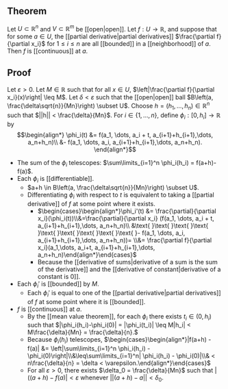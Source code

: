 ## Theorem
Let $U \subset \mathbb R^n$ and $V \subset \mathbb R^m$ be [[open|open]]. Let $f:U\to \mathbb R$, and suppose that for some $a \in U$, the [[partial derivative|partial derivatives]] $\frac{\partial f}{\partial x_i}$ for $1\leq i\leq n$ are all [[bounded]] in a [[neighborhood]] of $a$. Then $f$ is [[continuous]] at $a$.
## Proof
Let $\varepsilon > 0$. Let $M \in \mathbb R$ such that for all $x \in U$, $\left|\frac{\partial f}{\partial x_i}(x)\right| \leq M$. 
Let $\delta < \varepsilon$ such that the [[open|open]] ball $B\left(a, \frac{\delta\sqrt{n}}{Mn}\right) \subset U$.
Choose $h = (h_1,\dots, h_n) \in \mathbb R^n$ such that $||h|| < \frac{\delta}{Mn}$.
For $i \in \{1,\dots,n\}$, define $\phi_i:[0,h_i] \to \mathbb R$ by $$\begin{align*}
	\phi_i(t) &= f(a_1, \dots, a_i + t, a_{i+1}+h_{i+1},\dots, a_n+h_n)\\ &- f(a_1, \dots, a_i, a_{i+1}+h_{i+1},\dots, a_n+h_n).
	\end{align*}$$

- The sum of the $\phi_i$ telescopes: $\sum\limits_{i=1}^n \phi_i(h_i) = f(a+h)-f(a)$.
- Each $\phi_i$ is [[differentiable]].
	- $a+h \in B\left(a, \frac{\delta\sqrt{n}}{Mn}\right) \subset U$.
	- Differentiating $\phi_i$ with respect to $t$ is equivalent to taking a [[partial derivative]] of $f$ at some point where it exists. 
		- $\begin{cases}\begin{align*}\phi_i'(t) &= \frac{\partial}{\partial x_i}(\phi_i(t))\\&=\frac{\partial}{\partial x_i} (f(a_1, \dots, a_i + t, a_{i+1}+h_{i+1},\dots, a_n+h_n)\\ &\text{ }\text{ }\text{ }\text{ }\text{ }\text{ }\text{ }\text{ }\text{ }- f(a_1, \dots, a_i, a_{i+1}+h_{i+1},\dots, a_n+h_n))= \\&= \frac{\partial f}{\partial x_i}(a_1,\dots, a_i+t, a_{i+1}+h_{i+1},\dots, a_n+h_n)\end{align*}\end{cases}$
		- Because the [[derivative of sums|derivative of a sum is the sum of the derivative]] and the [[derivative of constant|derivative of a constant is 0]].
- Each $\phi_i'$ is [[bounded]] by $M$.
	- Each $\phi_i'$ is equal to one of the [[partial derivative|partial derivatives]] of $f$ at some point where it is [[bounded]].
- $f$ is [[continuous]] at $a$.
	- By the [[mean value theorem]], for each $\phi_i$ there exists $t_i \in (0, h_i)$ such that $|\phi_i(h_i)-\phi_i(0)| = |\phi_i(t_i)| \leq M|h_i| < M\frac{\delta}{Mn} = \frac{\delta}{n}.$ 
	- Because $\phi_i(h_i)$ telescopes, $\begin{cases}\begin{align*}|f(a+h) - f(a)| &= \left|\sum\limits_{i=1}^n \phi_i(h_i) - \phi_i(0)\right|\\&\leq\sum\limits_{i=1}^n| \phi_i(h_i) - \phi_i(0)|\\& < n\frac{\delta}{n} = \delta < \varepsilon.\end{align*}\end{cases}$
	- For all $\varepsilon > 0$, there exists $\delta_0 = \frac{\delta}{Mn}$ such that $|((a+h)-f(a)| < \varepsilon$ whenever $||(a+h)-a|| < \delta_0$.

